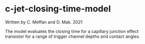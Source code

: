 # c-jet-closing-time-model

Written by C. Meffan and D. Mak. 2021

The model evaluates the closing time for a capillary junction effect transistor for a range of trigger channel depths and contact angles.

